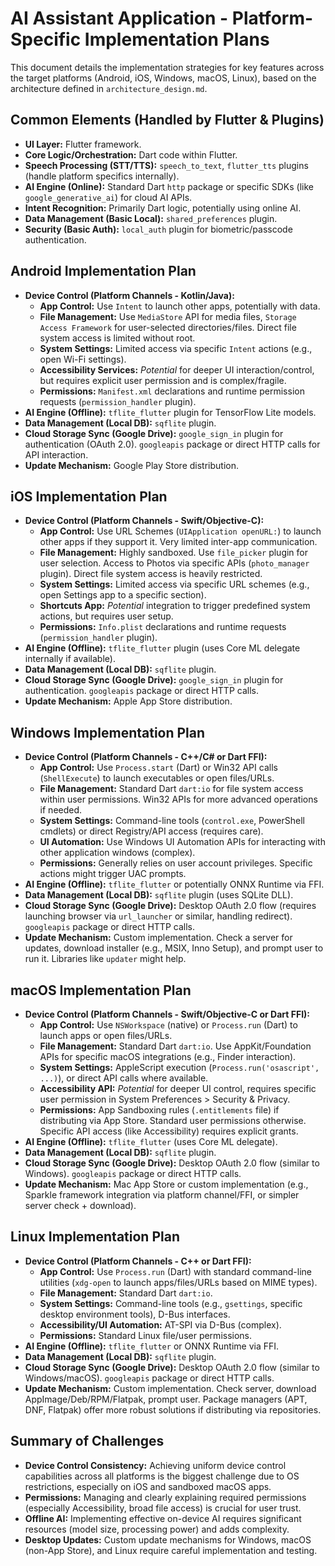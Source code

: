 # AI Assistant Application - Platform-Specific Implementation Plans

This document details the implementation strategies for key features across the target platforms (Android, iOS, Windows, macOS, Linux), based on the architecture defined in `architecture_design.md`.

## Common Elements (Handled by Flutter & Plugins)

*   **UI Layer:** Flutter framework.
*   **Core Logic/Orchestration:** Dart code within Flutter.
*   **Speech Processing (STT/TTS):** `speech_to_text`, `flutter_tts` plugins (handle platform specifics internally).
*   **AI Engine (Online):** Standard Dart `http` package or specific SDKs (like `google_generative_ai`) for cloud AI APIs.
*   **Intent Recognition:** Primarily Dart logic, potentially using online AI.
*   **Data Management (Basic Local):** `shared_preferences` plugin.
*   **Security (Basic Auth):** `local_auth` plugin for biometric/passcode authentication.

## Android Implementation Plan

*   **Device Control (Platform Channels - Kotlin/Java):**
    *   **App Control:** Use `Intent` to launch other apps, potentially with data.
    *   **File Management:** Use `MediaStore` API for media files, `Storage Access Framework` for user-selected directories/files. Direct file system access is limited without root.
    *   **System Settings:** Limited access via specific `Intent` actions (e.g., open Wi-Fi settings).
    *   **Accessibility Services:** *Potential* for deeper UI interaction/control, but requires explicit user permission and is complex/fragile.
    *   **Permissions:** `Manifest.xml` declarations and runtime permission requests (`permission_handler` plugin).
*   **AI Engine (Offline):** `tflite_flutter` plugin for TensorFlow Lite models.
*   **Data Management (Local DB):** `sqflite` plugin.
*   **Cloud Storage Sync (Google Drive):** `google_sign_in` plugin for authentication (OAuth 2.0). `googleapis` package or direct HTTP calls for API interaction.
*   **Update Mechanism:** Google Play Store distribution.

## iOS Implementation Plan

*   **Device Control (Platform Channels - Swift/Objective-C):**
    *   **App Control:** Use URL Schemes (`UIApplication openURL:`) to launch other apps if they support it. Very limited inter-app communication.
    *   **File Management:** Highly sandboxed. Use `file_picker` plugin for user selection. Access to Photos via specific APIs (`photo_manager` plugin). Direct file system access is heavily restricted.
    *   **System Settings:** Limited access via specific URL schemes (e.g., open Settings app to a specific section).
    *   **Shortcuts App:** *Potential* integration to trigger predefined system actions, but requires user setup.
    *   **Permissions:** `Info.plist` declarations and runtime requests (`permission_handler` plugin).
*   **AI Engine (Offline):** `tflite_flutter` plugin (uses Core ML delegate internally if available).
*   **Data Management (Local DB):** `sqflite` plugin.
*   **Cloud Storage Sync (Google Drive):** `google_sign_in` plugin for authentication. `googleapis` package or direct HTTP calls.
*   **Update Mechanism:** Apple App Store distribution.

## Windows Implementation Plan

*   **Device Control (Platform Channels - C++/C# or Dart FFI):**
    *   **App Control:** Use `Process.start` (Dart) or Win32 API calls (`ShellExecute`) to launch executables or open files/URLs.
    *   **File Management:** Standard Dart `dart:io` for file system access within user permissions. Win32 APIs for more advanced operations if needed.
    *   **System Settings:** Command-line tools (`control.exe`, PowerShell cmdlets) or direct Registry/API access (requires care).
    *   **UI Automation:** Use Windows UI Automation APIs for interacting with other application windows (complex).
    *   **Permissions:** Generally relies on user account privileges. Specific actions might trigger UAC prompts.
*   **AI Engine (Offline):** `tflite_flutter` or potentially ONNX Runtime via FFI.
*   **Data Management (Local DB):** `sqflite` plugin (uses SQLite DLL).
*   **Cloud Storage Sync (Google Drive):** Desktop OAuth 2.0 flow (requires launching browser via `url_launcher` or similar, handling redirect). `googleapis` package or direct HTTP calls.
*   **Update Mechanism:** Custom implementation. Check a server for updates, download installer (e.g., MSIX, Inno Setup), and prompt user to run it. Libraries like `updater` might help.

## macOS Implementation Plan

*   **Device Control (Platform Channels - Swift/Objective-C or Dart FFI):**
    *   **App Control:** Use `NSWorkspace` (native) or `Process.run` (Dart) to launch apps or open files/URLs.
    *   **File Management:** Standard Dart `dart:io`. Use AppKit/Foundation APIs for specific macOS integrations (e.g., Finder interaction).
    *   **System Settings:** AppleScript execution (`Process.run('osascript', ...)`), or direct API calls where available.
    *   **Accessibility API:** *Potential* for deeper UI control, requires specific user permission in System Preferences > Security & Privacy.
    *   **Permissions:** App Sandboxing rules (`.entitlements` file) if distributing via App Store. Standard user permissions otherwise. Specific API access (like Accessibility) requires explicit grants.
*   **AI Engine (Offline):** `tflite_flutter` (uses Core ML delegate).
*   **Data Management (Local DB):** `sqflite` plugin.
*   **Cloud Storage Sync (Google Drive):** Desktop OAuth 2.0 flow (similar to Windows). `googleapis` package or direct HTTP calls.
*   **Update Mechanism:** Mac App Store or custom implementation (e.g., Sparkle framework integration via platform channel/FFI, or simpler server check + download).

## Linux Implementation Plan

*   **Device Control (Platform Channels - C++ or Dart FFI):**
    *   **App Control:** Use `Process.run` (Dart) with standard command-line utilities (`xdg-open` to launch apps/files/URLs based on MIME types).
    *   **File Management:** Standard Dart `dart:io`.
    *   **System Settings:** Command-line tools (e.g., `gsettings`, specific desktop environment tools), D-Bus interfaces.
    *   **Accessibility/UI Automation:** AT-SPI via D-Bus (complex).
    *   **Permissions:** Standard Linux file/user permissions.
*   **AI Engine (Offline):** `tflite_flutter` or ONNX Runtime via FFI.
*   **Data Management (Local DB):** `sqflite` plugin.
*   **Cloud Storage Sync (Google Drive):** Desktop OAuth 2.0 flow (similar to Windows/macOS). `googleapis` package or direct HTTP calls.
*   **Update Mechanism:** Custom implementation. Check server, download AppImage/Deb/RPM/Flatpak, prompt user. Package managers (APT, DNF, Flatpak) offer more robust solutions if distributing via repositories.

## Summary of Challenges

*   **Device Control Consistency:** Achieving uniform device control capabilities across all platforms is the biggest challenge due to OS restrictions, especially on iOS and sandboxed macOS apps.
*   **Permissions:** Managing and clearly explaining required permissions (especially Accessibility, broad file access) is crucial for user trust.
*   **Offline AI:** Implementing effective on-device AI requires significant resources (model size, processing power) and adds complexity.
*   **Desktop Updates:** Custom update mechanisms for Windows, macOS (non-App Store), and Linux require careful implementation and testing.

